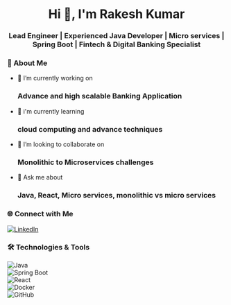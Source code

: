 <h1 align="center">Hi 👋, I'm Rakesh Kumar</h1>
<h3 align="center">Lead Engineer | Experienced Java Developer | Micro services | Spring Boot | Fintech & Digital Banking Specialist</h3>

<h3>🚀 About Me</h3>

- 🔭 I’m currently working on <h3> Advance and high scalable Banking Application</h3>
- 🌱 i'm currently learning <h3>cloud computing and advance techniques</h3>
- 👯 I’m looking to collaborate on <h3>Monolithic to Microservices challenges </h3>
- 💬 Ask me about <h3>Java, React, Micro services, monolithic vs micro services </h3>

### 🌐 Connect with Me  
[![LinkedIn](https://img.shields.io/badge/LinkedIn-blue?style=for-the-badge&logo=linkedin)](https://www.linkedin.com/in/rakesh-kumar-48a381103/)  



### 🛠️ Technologies & Tools  
![Java](https://img.shields.io/badge/Java-007396?style=flat&logo=java)  
![Spring Boot](https://img.shields.io/badge/SpringBoot-6DB33F?style=flat&logo=springboot)  
![React](https://img.shields.io/badge/React-20232A?style=flat&logo=react)  
![Docker](https://img.shields.io/badge/Docker-2496ED?style=flat&logo=docker)  
![GitHub](https://img.shields.io/badge/GitHub-181717?style=flat&logo=github)


